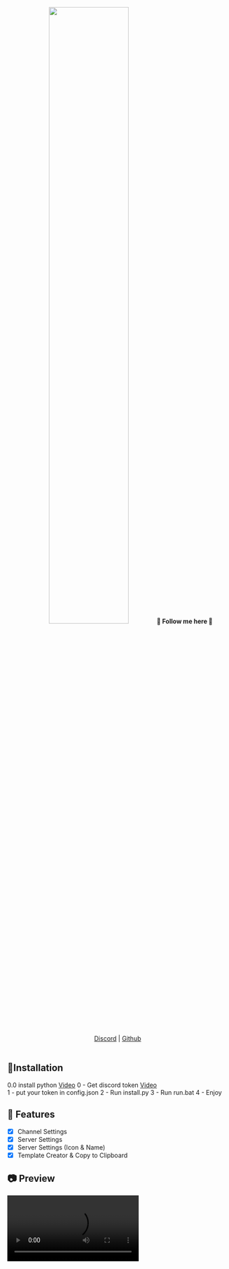 <p align='center'>
  <img src="https://clapped.rip/media/moxx/IK52I/image.png" style="width: 60%">
  <b>🦊 Follow me here 🦊</b><br>  
  <a href="https://discord.gg/toolstown">Discord</a> |
  <a href="https://github.com/noritem-dev">Github</a><br><br>
</p>


## 🔮Installation
  0.0 install python [Video](https://www.youtube.com/watch?v=AFY3nKeAUQo)
  0 - Get discord token [Video](https://www.youtube.com/watch?v=udgQha5p8ys)  
  1 - put your token in config.json
  2 - Run install.py
  3 - Run run.bat
  4 - Enjoy



## 📝 Features
- [x] Channel Settings
- [x] Server Settings
- [x] Server Settings (Icon & Name)
- [x] Template Creator & Copy to Clipboard

## 📷 Preview
![image](https://cdn.discordapp.com/attachments/1116468502505734234/1116473026989531217/2023-06-08_14-03-31.mp4)